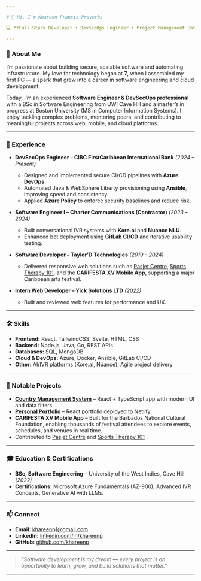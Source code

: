 ```yaml
---

# 👋 Hi, I’m Khareen Francis Proverbs

💻 **Full-Stack Developer • DevSecOps Engineer • Project Management Enthusiast**

---
```


### 🚀 About Me

I’m passionate about building secure, scalable software and automating infrastructure.
My love for technology began at **7**, when I assembled my first PC — a spark that grew into a career in software engineering and cloud development.

Today, I’m an experienced **Software Engineer & DevSecOps professional** with a BSc in Software Engineering from UWI Cave Hill and a master’s in progress at Boston University (MS in Computer Information Systems). I enjoy tackling complex problems, mentoring peers, and contributing to meaningful projects across web, mobile, and cloud platforms.

---

### 💼 Experience

* **DevSecOps Engineer – CIBC FirstCaribbean International Bank** *(2024 – Present)*

  * Designed and implemented secure CI/CD pipelines with **Azure DevOps**.
  * Automated Java & WebSphere Liberty provisioning using **Ansible**, improving speed and consistency.
  * Applied **Azure Policy** to enforce security baselines and reduce risk.

* **Software Engineer I – Charter Communications (Contractor)** *(2023 – 2024)*

  * Built conversational IVR systems with **Kore.ai** and **Nuance NLU**.
  * Enhanced bot deployment using **GitLab CI/CD** and iterative usability testing.

* **Software Developer – Taylor’D Technologies** *(2019 – 2024)*

  * Delivered responsive web solutions such as [Pasjet Centre](https://www.pasjetcentre.com/), [Sports Therapy 101](https://sportstherapy101.com/), and the **CARIFESTA XV Mobile App**, supporting a major Caribbean arts festival.

* **Intern Web Developer – Yick Solutions LTD** *(2022)*

  * Built and reviewed web features for performance and UX.

---

### 🛠 Skills

* **Frontend:** React, TailwindCSS, Svelte, HTML, CSS
* **Backend:** Node.js, Java, Go, REST APIs
* **Databases:** SQL, MongoDB
* **Cloud & DevOps:** Azure, Docker, Ansible, GitLab CI/CD
* **Other:** AI/IVR platforms (Kore.ai, Nuance), Agile project delivery

---

### 🌟 Notable Projects

* [**Country Management System**](https://countrykp.netlify.app/) – React + TypeScript app with modern UI and data filters.
* [**Personal Portfolio**](https://khareenportfolio.netlify.app/) – React portfolio deployed to Netlify.
* **CARIFESTA XV Mobile App** – Built for the Barbados National Cultural Foundation, enabling thousands of festival attendees to explore events, schedules, and venues in real time.
* Contributed to [Pasjet Centre](https://www.pasjetcentre.com/) and [Sports Therapy 101](https://sportstherapy101.com/) .

---

### 🎓 Education & Certifications

* **BSc, Software Engineering** – University of the West Indies, Cave Hill *(2022)*
* **Certifications:** Microsoft Azure Fundamentals (AZ-900), Advanced IVR Concepts, Generative AI with LLMs.

---

### 📫 Connect

* **Email:** [khareenp1@gmail.com](mailto:khareenp1@gmail.com)
* **LinkedIn:** [linkedin.com/in/khareenp](#)
* **GitHub:** [github.com/khareenp](https://github.com/khareenp)

---

> *“Software development is my dream — every project is an opportunity to learn, grow, and build solutions that matter.”*

---

